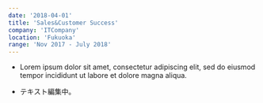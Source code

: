 ```yaml
---
date: '2018-04-01'
title: 'Sales&Customer Success'
company: 'ITCompany'
location: 'Fukuoka'
range: 'Nov 2017 - July 2018'
---
```


- Lorem ipsum dolor sit amet, consectetur adipiscing elit, sed do eiusmod tempor incididunt ut labore et dolore magna aliqua.

- テキスト編集中。
